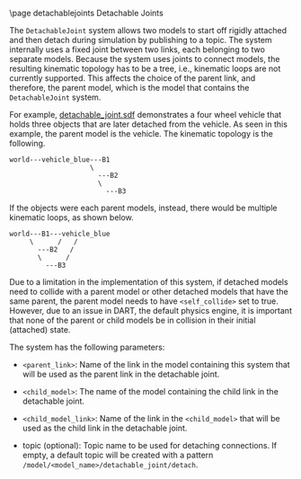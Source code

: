 \page detachablejoints Detachable Joints

The `DetachableJoint` system allows two models to start off rigidly attached
and then detach during simulation by publishing to a topic. The system
internally uses a fixed joint between two links, each belonging to two separate
models. Because the system uses joints to connect models, the resulting
kinematic topology has to be a tree, i.e., kinematic loops are not currently
supported. This affects the choice of the parent link, and therefore, the
parent model, which is the model that contains the `DetachableJoint` system.

For example, [detachable_joint.sdf](https://github.com/ignitionrobotics/ign-gazebo/blob/ign-gazebo2/examples/worlds/detachable_joint.sdf)
demonstrates a four wheel vehicle that holds three objects that are later
detached from the vehicle. As seen in this example, the parent model is the
vehicle. The kinematic topology is the following.

```
world---vehicle_blue---B1
                    \
                      ---B2
                      \
                        ---B3
```
If the objects were each parent models, instead, there would be multiple
kinematic loops, as shown below.

```
world---B1---vehicle_blue
     \      /   /
       ---B2   /
       \      /
         ---B3
```

Due to a limitation in the implementation of this system, if detached models
need to collide with a parent model or other detached models that have the same
parent, the parent model needs to have `<self_collide>` set to true. However,
due to an issue in DART, the default physics engine, it is important that none of the parent
or child models be in collision in their initial (attached) state.

The system has the following parameters:

* `<parent_link>`: Name of the link in the model containing this system that will be
used as the parent link in the detachable joint.

* `<child_model>`: The name of the model containing the child link in the detachable
joint.

* `<child_model_link>`:  Name of the link in the `<child_model>` that will be used
as the child link in the detachable joint.

* topic (optional): Topic name to be used for detaching connections. If empty,
a default topic will be created with a pattern
`/model/<model_name>/detachable_joint/detach`.
